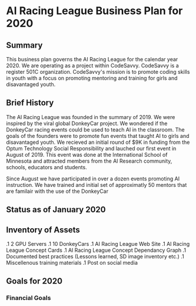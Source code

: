# AI Racing League Business Plan for 2020

## Summary
This business plan governs the AI Racing League for the calendar year 2020.
We are operating as a project within CodeSavvy.
CodeSavvy is a register 501C organization.
CodeSavvy's mission is to promote coding skills in youth with a focus on 
promoting mentoring and training for girls and disavantaged youth.

## Brief History
The AI Racing League was founded in the summary of 2019.  We were inspired by the viral global
DonkeyCar project.  We wondered if the DonkeyCar racing events could be used to teach AI in the classroom.
The goals of the founders
were to promote fun events that taught AI to girls and disavantaged youth.  We
recieved an initial round of $9K in funding from the Optum Technology Social Responsibility
and lauched our first event in August of 2019.  This event was done at the International School
of Minnesota and attracted members from the AI Research community, schools, educators and students.

Since August we have participated in over a dozen events promoting AI instruction.  We have trained
and initial set of approximatly 50 mentors that are familair with the use of the DonkeyCar

## Status as of January 2020

## Inventory of Assets
.1 2 GPU Servers
.1 10 DonkeyCars
.1 AI Racing League Web Site
.1 AI Racing League Concept Cards
.1 AI Racing League Concept Dependancy Graph
.1 Documented best practices (Lessons learned, SD image inventory etc.)
.1 Miscellenous training materials
.1 Post on social media

## Goals for 2020

### Financial Goals

